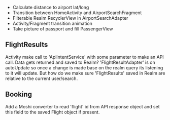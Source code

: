 * Calculate distance to airport lat/long
* Transition between HomeActivity and AirportSearchFragment
* Filterable Realm RecyclerView in AirportSearchAdapter
* Activity/Fragment transition animation
* Take picture of passport and fill PassengerView

## FlightResults
Activity make call to 'ApiIntentService' with some parameter to make an API call. Data gets returned
and saved to Realm? 'FlightResultAdapter' is on autoUpdate so once a change is made base on the realm query
its listening to it will update. But how do we make sure 'FlightResults' saved in Realm are relative to
the current user/search.

## Booking
Add a Moshi converter to read 'flight' id from API response object and set this field to the saved Flight object if present.